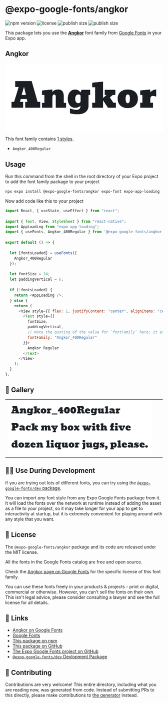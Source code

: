 # @expo-google-fonts/angkor

![npm version](https://flat.badgen.net/npm/v/@expo-google-fonts/angkor)
![license](https://flat.badgen.net/github/license/expo/google-fonts)
![publish size](https://flat.badgen.net/packagephobia/install/@expo-google-fonts/angkor)
![publish size](https://flat.badgen.net/packagephobia/publish/@expo-google-fonts/angkor)

This package lets you use the [**Angkor**](https://fonts.google.com/specimen/Angkor) font family from [Google Fonts](https://fonts.google.com/) in your Expo app.

## Angkor

![Angkor](./font-family.png)

This font family contains [1 styles](#-gallery).

- `Angkor_400Regular`

## Usage

Run this command from the shell in the root directory of your Expo project to add the font family package to your project

```sh
npx expo install @expo-google-fonts/angkor expo-font expo-app-loading
```

Now add code like this to your project

```js
import React, { useState, useEffect } from "react";

import { Text, View, StyleSheet } from "react-native";
import AppLoading from "expo-app-loading";
import { useFonts, Angkor_400Regular } from '@expo-google-fonts/angkor';

export default () => {

  let [fontsLoaded] = useFonts({
    Angkor_400Regular
  });

  let fontSize = 24;
  let paddingVertical = 6;

  if (!fontsLoaded) {
    return <AppLoading />;
  } else {
    return (
      <View style={{ flex: 1, justifyContent: "center", alignItems: "center" }}>
        <Text style={{
          fontSize,
          paddingVertical,
          // Note the quoting of the value for `fontFamily` here; it expects a string!
          fontFamily: "Angkor_400Regular"
        }}>
          Angkor Regular
        </Text>
      </View>
    );
  }
};
```

## 🔡 Gallery


||||
|-|-|-|
|![Angkor_400Regular](./Angkor_400Regular.ttf.png)||||


## 👩‍💻 Use During Development

If you are trying out lots of different fonts, you can try using the [`@expo-google-fonts/dev` package](https://github.com/expo/google-fonts/tree/master/font-packages/dev#readme).

You can import _any_ font style from any Expo Google Fonts package from it. It will load the fonts over the network at runtime instead of adding the asset as a file to your project, so it may take longer for your app to get to interactivity at startup, but it is extremely convenient for playing around with any style that you want.


## 📖 License

The `@expo-google-fonts/angkor` package and its code are released under the MIT license.

All the fonts in the Google Fonts catalog are free and open source.

Check the [Angkor page on Google Fonts](https://fonts.google.com/specimen/Angkor) for the specific license of this font family.

You can use these fonts freely in your products & projects - print or digital, commercial or otherwise. However, you can't sell the fonts on their own. This isn't legal advice, please consider consulting a lawyer and see the full license for all details.

## 🔗 Links

- [Angkor on Google Fonts](https://fonts.google.com/specimen/Angkor)
- [Google Fonts](https://fonts.google.com/)
- [This package on npm](https://www.npmjs.com/package/@expo-google-fonts/angkor)
- [This package on GitHub](https://github.com/expo/google-fonts/tree/master/font-packages/angkor)
- [The Expo Google Fonts project on GitHub](https://github.com/expo/google-fonts)
- [`@expo-google-fonts/dev` Devlopment Package](https://github.com/expo/google-fonts/tree/master/font-packages/dev)

## 🤝 Contributing

Contributions are very welcome! This entire directory, including what you are reading now, was generated from code. Instead of submitting PRs to this directly, please make contributions to [the generator](https://github.com/expo/google-fonts/tree/master/packages/generator) instead.
